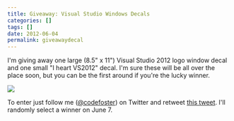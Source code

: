 ```yaml
---
title: Giveaway: Visual Studio Windows Decals
categories: []
tags: []
date: 2012-06-04
permalink: giveawaydecal
---
```


I&#39;m giving away one large (8.5" x 11") Visual Studio 2012 logo window decal and one small "I heart VS2012" decal. I&#39;m sure these will be all over the place soon, but you can be the first around if you&#39;re the lucky winner.
<!-- xmore -->

![](/files/giveawaydecal_01.jpg)

To enter just follow me ([@codefoster](http://www.twitter.com/codefoster)) on Twitter and retweet [this tweet](https://twitter.com/codefoster/status/209811082200625153). I&#39;ll randomly select a winner on June 7.